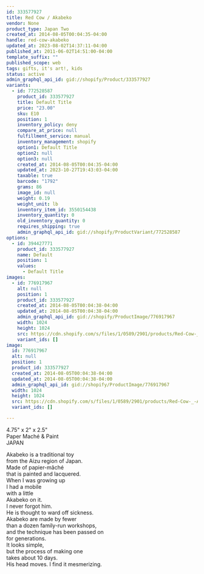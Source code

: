 ```yaml
---
id: 333577927
title: Red Cow / Akabeko
vendor: None
product_type: Japan Two
created_at: 2014-08-05T00:04:35-04:00
handle: red-cow-akabeko
updated_at: 2023-08-02T14:37:11-04:00
published_at: 2011-06-02T14:51:00-04:00
template_suffix: ""
published_scope: web
tags: gifts, it's art!, kids
status: active
admin_graphql_api_id: gid://shopify/Product/333577927
variants:
  - id: 772528587
    product_id: 333577927
    title: Default Title
    price: "23.00"
    sku: E10
    position: 1
    inventory_policy: deny
    compare_at_price: null
    fulfillment_service: manual
    inventory_management: shopify
    option1: Default Title
    option2: null
    option3: null
    created_at: 2014-08-05T00:04:35-04:00
    updated_at: 2023-10-27T19:43:03-04:00
    taxable: true
    barcode: "1792"
    grams: 86
    image_id: null
    weight: 0.19
    weight_unit: lb
    inventory_item_id: 3550154438
    inventory_quantity: 0
    old_inventory_quantity: 0
    requires_shipping: true
    admin_graphql_api_id: gid://shopify/ProductVariant/772528587
options:
  - id: 394427771
    product_id: 333577927
    name: Default
    position: 1
    values:
      - Default Title
images:
  - id: 776917967
    alt: null
    position: 1
    product_id: 333577927
    created_at: 2014-08-05T00:04:38-04:00
    updated_at: 2014-08-05T00:04:38-04:00
    admin_graphql_api_id: gid://shopify/ProductImage/776917967
    width: 1024
    height: 1024
    src: https://cdn.shopify.com/s/files/1/0589/2901/products/Red-Cow-_-Aka-Beko_1.jpeg?v=1407211478
    variant_ids: []
image:
  id: 776917967
  alt: null
  position: 1
  product_id: 333577927
  created_at: 2014-08-05T00:04:38-04:00
  updated_at: 2014-08-05T00:04:38-04:00
  admin_graphql_api_id: gid://shopify/ProductImage/776917967
  width: 1024
  height: 1024
  src: https://cdn.shopify.com/s/files/1/0589/2901/products/Red-Cow-_-Aka-Beko_1.jpeg?v=1407211478
  variant_ids: []

---
```


4.75" x 2" x 2.5"  
Paper Maché & Paint  
JAPAN

<!-- td {border: 1px solid #ccc;}br {mso-data-placement:same-cell;} -->

Akabeko is a traditional toy  
from the Aizu region of Japan.  
Made of papier-mâché  
that is painted and lacquered.  
When I was growing up  
I had a mobile  
with a little  
Akabeko on it.  
I never forgot him.  
He is thought to ward off sickness.  
Akabeko are made by fewer  
than a dozen family-run workshops,  
and the technique has been passed on  
for generations.  
It looks simple,  
but the process of making one  
takes about 10 days.  
His head moves. I find it mesmerizing.